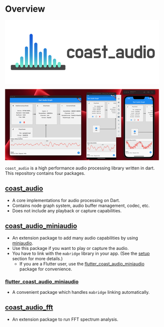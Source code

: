 # Overview

![logo_banner.png](resources/logo_banner.png)

![demo.gif](resources/demo.gif)

`coast_audio` is a high performance audio processing library written in dart.\
This repository contains four packages.

## [coast_audio](https://github.com/SKKbySSK/coast_audio/tree/main/packages/coast_audio)
- A core implementations for audio processing on Dart.
- Contains node graph system, audio buffer management, codec, etc.
- Does not include any playback or capture capabilities.

## [coast_audio_miniaudio](https://github.com/SKKbySSK/coast_audio/tree/main/packages/coast_audio_miniaudio)
- An extension package to add many audio capabilities by using [miniaudio](https://github.com/mackron/miniaudio).
- Use this package if you want to play or capture the audio.
- You have to link with the `mabridge` library in your app. (See the [setup](https://github.com/SKKbySSK/coast_audio/tree/main/packages/coast_audio_miniaudio#setup) section for more details.)
  - If you are a Flutter user, use the [flutter_coast_audio_miniaudio](https://github.com/SKKbySSK/coast_audio/tree/main/packages/flutter_coast_audio_miniaudio) package for convenience.

### [flutter_coast_audio_miniaudio](https://github.com/SKKbySSK/coast_audio/tree/main/packages/flutter_coast_audio_miniaudio)
- A convenient package which handles `mabridge` linking automatically.

## [coast_audio_fft](https://github.com/SKKbySSK/coast_audio/tree/main/packages/coast_audio_fft)
- An extension package to run FFT spectrum analysis.
